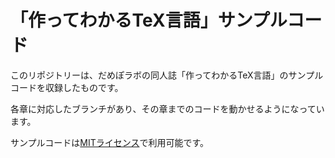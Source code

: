 # 「作ってわかるTeX言語」サンプルコード

このリポジトリーは、だめぽラボの同人誌「作ってわかるTeX言語」のサンプルコードを収録したものです。

各章に対応したブランチがあり、その章までのコードを動かせるようになっています。

サンプルコードは[MITライセンス](LICENSE)で利用可能です。
